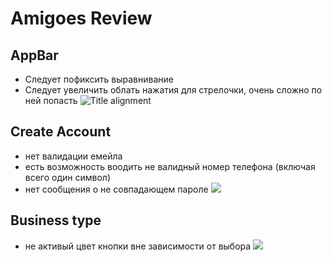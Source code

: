 # Amigoes Review

## AppBar
- Следует пофиксить выравнивание
- Следует увеличить облать нажатия для стрелочки, очень сложно по ней попасть
![Title alignment](https://i.imgur.com/f0dT5iL.png)

## Create Account
- нет валидации емейла
- есть возможность воодить не валидный номер телефона (включая всего один символ)
- нет сообщения о не совпадающем пароле
![](https://i.imgur.com/9FO1OLx.png)


## Business type
- не активый цвет кнопки вне зависимости от выбора
![](https://i.imgur.com/Su5caA7.png)

